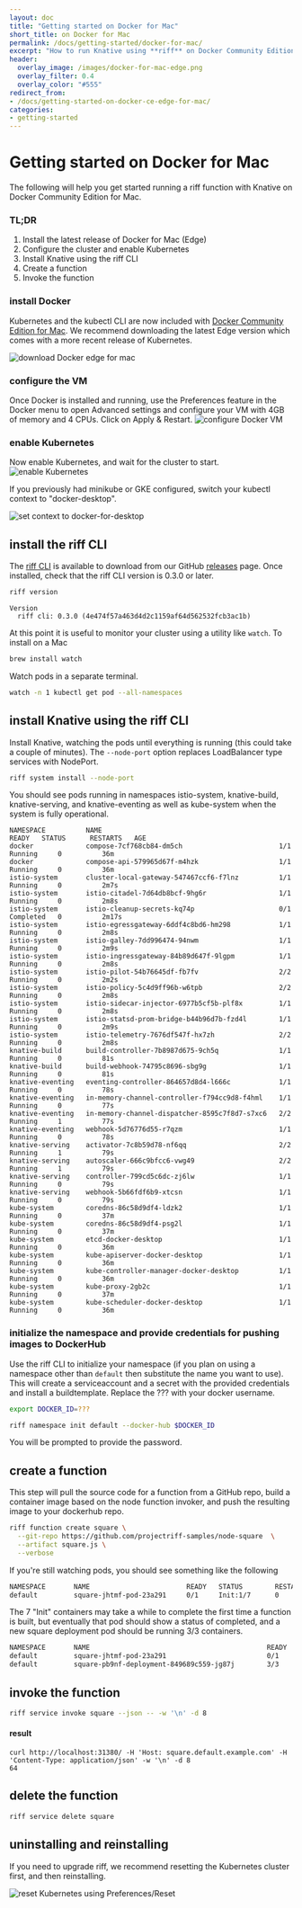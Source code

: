 ```yaml
---
layout: doc
title: "Getting started on Docker for Mac"
short_title: on Docker for Mac
permalink: /docs/getting-started/docker-for-mac/
excerpt: "How to run Knative using **riff** on Docker Community Edition for Mac"
header:
  overlay_image: /images/docker-for-mac-edge.png
  overlay_filter: 0.4
  overlay_color: "#555"
redirect_from:
- /docs/getting-started-on-docker-ce-edge-for-mac/
categories:
- getting-started
---
```


# Getting started on Docker for Mac

The following will help you get started running a riff function with Knative on Docker Community Edition for Mac.

### TL;DR

1. Install the latest release of Docker for Mac (Edge)
2. Configure the cluster and enable Kubernetes
3. Install Knative using the riff CLI
4. Create a function
5. Invoke the function

### install Docker

Kubernetes and the kubectl CLI are now included with [Docker Community Edition for Mac](https://store.docker.com/editions/community/docker-ce-desktop-mac). We recommend downloading the latest Edge version which comes with a more recent release of Kubernetes.

![download Docker edge for mac](/images/docker-for-mac-download-edge.png)

### configure the VM

Once Docker is installed and running, use the Preferences feature in the Docker menu to open Advanced settings and configure your VM with 4GB of memory and 4 CPUs. Click on Apply & Restart.
![configure Docker VM](/images/docker-for-mac-vm-config-edge-4gb.png)

### enable Kubernetes

Now enable Kubernetes, and wait for the cluster to start.
![enable Kubernetes](/images/docker-for-mac-kubernetes-edge.png)

If you previously had minikube or GKE configured, switch your kubectl context to "docker-desktop".

![set context to docker-for-desktop](/images/docker-for-mac-context-edge.png)

## install the riff CLI

The [riff CLI](https://github.com/projectriff/riff/) is available to download from our GitHub [releases](https://github.com/projectriff/riff/releases) page. Once installed, check that the riff CLI version is 0.3.0 or later.

```sh
riff version
```
```
Version
  riff cli: 0.3.0 (4e474f57a463d4d2c1159af64d562532fcb3ac1b)
```

At this point it is useful to monitor your cluster using a utility like `watch`. To install on a Mac

```sh
brew install watch
```

Watch pods in a separate terminal.

```sh
watch -n 1 kubectl get pod --all-namespaces
```

## install Knative using the riff CLI

Install Knative, watching the pods until everything is running (this could take a couple of minutes). The `--node-port` option replaces LoadBalancer type services with NodePort.

```sh
riff system install --node-port
```

You should see pods running in namespaces istio-system, knative-build, knative-serving, and knative-eventing as well as kube-system when the system is fully operational. 

```
NAMESPACE          NAME                                            READY   STATUS      RESTARTS   AGE
docker             compose-7cf768cb84-dm5ch                        1/1     Running     0          36m
docker             compose-api-579965d67f-m4hzk                    1/1     Running     0          36m
istio-system       cluster-local-gateway-547467ccf6-f7lnz          1/1     Running     0          2m7s
istio-system       istio-citadel-7d64db8bcf-9hg6r                  1/1     Running     0          2m8s
istio-system       istio-cleanup-secrets-kq74p                     0/1     Completed   0          2m17s
istio-system       istio-egressgateway-6ddf4c8bd6-hm298            1/1     Running     0          2m8s
istio-system       istio-galley-7dd996474-94nwm                    1/1     Running     0          2m9s
istio-system       istio-ingressgateway-84b89d647f-9lgpm           1/1     Running     0          2m8s
istio-system       istio-pilot-54b76645df-fb7fv                    2/2     Running     0          2m2s
istio-system       istio-policy-5c4d9ff96b-w6tpb                   2/2     Running     0          2m8s
istio-system       istio-sidecar-injector-6977b5cf5b-plf8x         1/1     Running     0          2m8s
istio-system       istio-statsd-prom-bridge-b44b96d7b-fzd4l        1/1     Running     0          2m9s
istio-system       istio-telemetry-7676df547f-hx7zh                2/2     Running     0          2m8s
knative-build      build-controller-7b8987d675-9ch5q               1/1     Running     0          81s
knative-build      build-webhook-74795c8696-sbg9g                  1/1     Running     0          81s
knative-eventing   eventing-controller-864657d8d4-l666c            1/1     Running     0          78s
knative-eventing   in-memory-channel-controller-f794cc9d8-f4hml    1/1     Running     0          77s
knative-eventing   in-memory-channel-dispatcher-8595c7f8d7-s7xc6   2/2     Running     1          77s
knative-eventing   webhook-5d76776d55-r7qzm                        1/1     Running     0          78s
knative-serving    activator-7c8b59d78-nf6qq                       2/2     Running     1          79s
knative-serving    autoscaler-666c9bfcc6-vwg49                     2/2     Running     1          79s
knative-serving    controller-799cd5c6dc-zj6lw                     1/1     Running     0          79s
knative-serving    webhook-5b66fdf6b9-xtcsn                        1/1     Running     0          79s
kube-system        coredns-86c58d9df4-ldzk2                        1/1     Running     0          37m
kube-system        coredns-86c58d9df4-psg2l                        1/1     Running     0          37m
kube-system        etcd-docker-desktop                             1/1     Running     0          36m
kube-system        kube-apiserver-docker-desktop                   1/1     Running     0          36m
kube-system        kube-controller-manager-docker-desktop          1/1     Running     0          36m
kube-system        kube-proxy-2gb2c                                1/1     Running     0          37m
kube-system        kube-scheduler-docker-desktop                   1/1     Running     0          36m
```

### initialize the namespace and provide credentials for pushing images to DockerHub

Use the riff CLI to initialize your namespace (if you plan on using a namespace other than `default` then substitute the name you want to use). This will create a serviceaccount and a secret with the provided credentials and install a buildtemplate. Replace the ??? with your docker username.

```sh
export DOCKER_ID=???
```

```sh
riff namespace init default --docker-hub $DOCKER_ID
```

You will be prompted to provide the password.

## create a function

This step will pull the source code for a function from a GitHub repo, build a container image based on the node function invoker, and push the resulting image to your dockerhub repo.

```sh
riff function create square \
  --git-repo https://github.com/projectriff-samples/node-square  \
  --artifact square.js \
  --verbose
```

If you're still watching pods, you should see something like the following

```sh
NAMESPACE       NAME                        READY   STATUS        RESTARTS   AGE
default         square-jhtmf-pod-23a291     0/1     Init:1/7      0          16s
```

The 7 "Init" containers may take a while to complete the first time a function is built, but eventually that pod should show a status of completed, and a new square deployment pod should be running 3/3 containers.

```sh
NAMESPACE       NAME                                            READY   STATUS      RESTARTS   AGE
default         square-jhtmf-pod-23a291                         0/1     Completed   0          101s
default         square-pb9nf-deployment-849689c559-jg87j        3/3     Running     0          44s
```

## invoke the function

```sh
riff service invoke square --json -- -w '\n' -d 8
```

#### result

```
curl http://localhost:31380/ -H 'Host: square.default.example.com' -H 'Content-Type: application/json' -w '\n' -d 8
64
```

## delete the function

```sh
riff service delete square
```

## uninstalling and reinstalling
If you need to upgrade riff, we recommend resetting the Kubernetes cluster first, and then reinstalling.

![reset Kubernetes using Preferences/Reset](/images/docker-for-mac-reset-kubernetes-edge.png)

